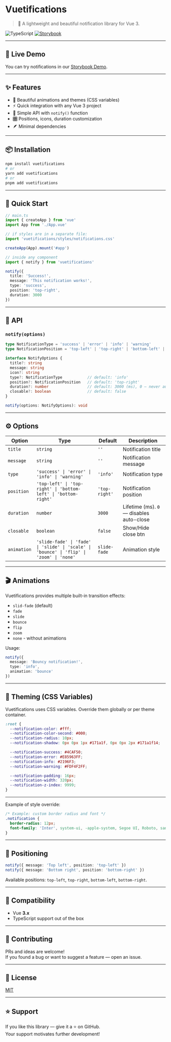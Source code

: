 # Vuetifications

> 🔔 A lightweight and beautiful notification library for Vue 3.

![TypeScript](https://badgen.net/badge/icon/Typed?icon=typescript&label&labelColor=blue&color=555555)
[![Storybook](https://img.shields.io/badge/storybook-online-ff4785?logo=storybook)](https://MonsPavel.github.io/vuetifications/)

---

## 📖 Live Demo

You can try notifications in our [Storybook Demo](https://MonsPavel.github.io/vuetifications/).


---

## ✨ Features

- 🎨 Beautiful animations and themes (CSS variables)
- ⚡️ Quick integration with any Vue 3 project
- 🧩 Simple API with `notify()` function
- 🎛️ Positions, icons, duration customization
- 🪶 Minimal dependencies

---

## 📦 Installation

```bash
npm install vuetifications
# or
yarn add vuetifications
# or
pnpm add vuetifications
```

---

## 🚀 Quick Start

```ts
// main.ts
import { createApp } from 'vue'
import App from './App.vue'

// if styles are in a separate file:
import 'vuetifications/styles/notifications.css'

createApp(App).mount('#app')
```

```ts
// inside any component
import { notify } from 'vuetifications'

notify({
  title: 'Success!',
  message: 'This notification works!',
  type: 'success',
  position: 'top-right',
  duration: 3000
})
```

---

## 🧠 API

### `notify(options)`

```ts
type NotificationType = 'success' | 'error' | 'info' | 'warning'
type NotificationPosition = 'top-left' | 'top-right' | 'bottom-left' | 'bottom-right'

interface NotifyOptions {
  title?: string
  message: string
  icon?: string
  type?: NotificationType           // default: 'info'
  position?: NotificationPosition   // default: 'top-right'
  duration?: number                 // default: 3000 (ms), 0 — never auto-close
  closable?: boolean                // default: false
}

notify(options: NotifyOptions): void
```

---

## ⚙️ Options

| Option      | Type                                                                                       | Default       | Description                              |
|-------------|--------------------------------------------------------------------------------------------|---------------|------------------------------------------|
| `title`     | `string`                                                                                   | `''`          | Notification title                       |
| `message`   | `string`                                                                                   | `''`          | Notification message                     |
| `type`      | `'success' \| 'error' \| 'info' \| 'warning'`                                           | `'info'`      | Notification type                        |
| `position`  | `'top-left' \| 'top-right' \| 'bottom-left' \| 'bottom-right'`                          | `'top-right'` | Notification position                    |
| `duration`  | `number`                                                                                   | `3000`        | Lifetime (ms). `0` — disables auto-close |
| `closable`  | `boolean`                                                                                   | `false`        | Show/Hide close btn                         |
| `animation`  | `'slide-fade' \| 'fade' \| 'slide' \| 'scale' \| 'bounce' \| 'flip' \| 'zoom' \| 'none'`   |  `slide-fade`        | Animation style                     |

---

## 🎬 Animations

Vuetifications provides multiple built-in transition effects:

- `slid-fade` (default)
- `fade`
- `slide`
- `bounce`
- `flip`
- `zoom`
- `none` - without animations

Usage:

```ts
notify({
  message: 'Bouncy notification!',
  type: 'info',
  animation: 'bounce'
})
```

---

## 🎨 Theming (CSS Variables)

Vuetifications uses CSS variables. Override them globally or per theme container.

```css
:root {
  --notification-color: #fff;
  --notification-color-second: #000;
  --notification-radius: 10px;
  --notification-shadow: 0px 0px 1px #171a1f, 0px 0px 2px #171a1f14;

  --notification-success: #4CAF50;
  --notification-error: #E85963FF;
  --notification-info: #2196F3;
  --notification-warning: #FDF4F2FF;

  --notification-padding: 16px;
  --notification-width: 320px;
  --notification-z-index: 9999;
}
```

---

Example of style override:

```css
/* Example: custom border radius and font */
.notification {
  border-radius: 12px;
  font-family: 'Inter', system-ui, -apple-system, Segoe UI, Roboto, sans-serif;
}
```

---

## 📍 Positioning

```ts
notify({ message: 'Top left', position: 'top-left' })
notify({ message: 'Bottom right', position: 'bottom-right' })
```

Available positions: `top-left`, `top-right`, `bottom-left`, `bottom-right`.

---

## 🧩 Compatibility

- Vue **3.x**
- TypeScript support out of the box

---

## 🤝 Contributing

PRs and ideas are welcome!  
If you found a bug or want to suggest a feature — open an issue.

---

## 📜 License

[MIT](./LICENSE)

---

## ⭐️ Support

If you like this library — give it a ⭐ on GitHub.  
Your support motivates further development!
